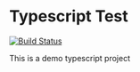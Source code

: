 # Typescript Test

[![Build Status](https://travis-ci.org/Frank-K/ts-test.svg?branch=master)](https://travis-ci.org/Frank-K/ts-test)

This is a demo typescript project
